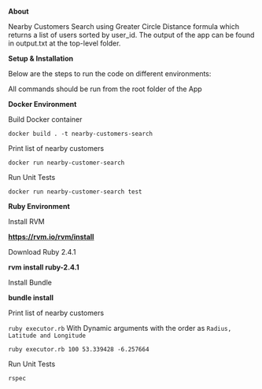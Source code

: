 **About**

Nearby Customers Search using Greater Circle Distance formula which returns a list of users sorted by user_id. 
The output of the app can be found in output.txt at the top-level folder.

**Setup & Installation**

Below are the steps to run the code on different environments:

All commands should be run from the root folder of the App

**Docker Environment**

Build Docker container

`docker build . -t nearby-customers-search`

Print list of nearby customers

`docker run nearby-customer-search`

Run Unit Tests

`docker run nearby-customer-search test`


**Ruby Environment**

Install RVM

**https://rvm.io/rvm/install**

Download Ruby 2.4.1

**rvm install ruby-2.4.1**

Install Bundle

**bundle install**

Print list of nearby customers

`ruby executor.rb`
With Dynamic arguments with the order as `Radius, Latitude and Longitude`

`ruby executor.rb 100 53.339428 -6.257664`

Run Unit Tests

`rspec`
